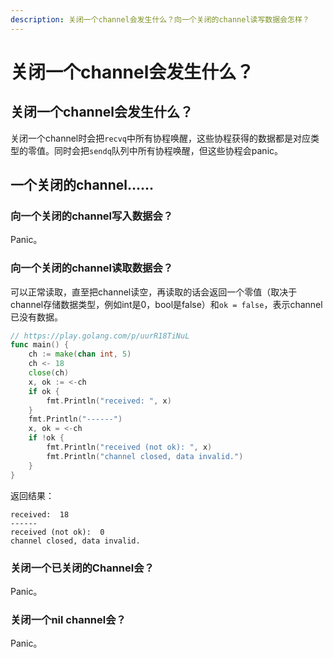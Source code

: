 ```yaml
---
description: 关闭一个channel会发生什么？向一个关闭的channel读写数据会怎样？
---
```


# 关闭一个channel会发生什么？

## 关闭一个channel会发生什么？

关闭一个channel时会把`recvq`中所有协程唤醒，这些协程获得的数据都是对应类型的零值。同时会把`sendq`队列中所有协程唤醒，但这些协程会panic。

## 一个关闭的channel……

### 向一个关闭的channel写入数据会？

Panic。

### 向一个关闭的channel读取数据会？

可以正常读取，直至把channel读空，再读取的话会返回一个零值（取决于channel存储数据类型，例如int是0，bool是false）和`ok = false`，表示channel已没有数据。

```go
// https://play.golang.com/p/uurR18TiNuL
func main() {
    ch := make(chan int, 5)
    ch <- 18
    close(ch)
    x, ok := <-ch
    if ok {
        fmt.Println("received: ", x)
    }
    fmt.Println("------")
    x, ok = <-ch
    if !ok {
        fmt.Println("received (not ok): ", x)
        fmt.Println("channel closed, data invalid.")
    }
}
```

返回结果：

```text
received:  18
------
received (not ok):  0
channel closed, data invalid.
```

### 关闭一个已关闭的Channel会？

Panic。

### 关闭一个nil channel会？

Panic。

